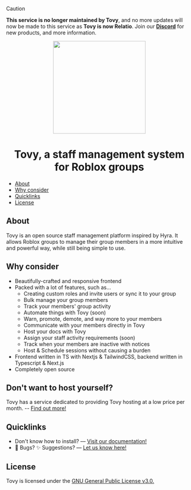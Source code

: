> [!CAUTION]
> **This service is no longer maintained by Tovy**, and no more updates will now be made to this service as **Tovy is now Relatio**. Join our [**Discord**](https://relatio.cc/discord) for new products, and more information.
<div>
  <div align="center">
    <img height="250px" src=".github/logo.png"></img>
    <h1>Tovy, a staff management system for Roblox groups</h1>
  </div>
  <ul>
    <li><a href="#about">About</a></li>
    <li><a href="#why-consider">Why consider</a></li>
    <li><a href="#quicklinks">Quicklinks</a></li>
    <li><a href="#license">License</a></li>
  </ul>
  <h2>About</h2>
  <p>
    Tovy is an open source staff management platform inspired by Hyra. It allows Roblox groups to manage their group members in a more intuitive and powerful way, while still being simple to use.
  </p>
  <h2>Why consider</h2>
  <ul>
    <li>
      Beautifully-crafted and responsive frontend
    </li>
    <li>
      Packed with a lot of features, such as...
      <ul>
        <li>
          Creating custom roles and invite users or sync it to your group
        </li>
        <li>
          Bulk manage your group members
        </li>
        <li>
          Track your members' group activity
        </li>
        <li>
          Automate things with Tovy (soon)
        </li>
        <li>
          Warn, promote, demote, and way more to your members
        </li>
        <li>
          Communicate with your members directly in Tovy
        </li>
		<li>
          Host your docs with Tovy
        </li>
		<li>
          Assign your staff activity requirements (soon)
        </li>
		<li>
          Track when your members are inactive with notices
        </li>
        <li>
          Host & Schedule sessions without causing a burden
        </li>
      </ul>
    </li>
    <li>
      Frontend written in TS with Nextjs & TailwindCSS, backend written in Typescript & Next.js
    </li>
    <li>
      Completely open source
    </li>
  </ul>
  <h2>Don't want to host yourself?</h2>
    <p>
    Tovy has a service dedicated to providing Tovy hosting at a low price per month. -- <a href="https://tovyblox.xyz/">Find out more!</a>
  </p>
  <h2>Quicklinks</h2>
  <ul>
    <li>
      Don't know how to install? –– <a href="https://docs.tovyblox.xyz/">Visit our documentation!</a>
    </li>
    <li>
      🐛 Bugs? ✨ Suggestions? –– <a href="https://feedback.tovyblox.xyz/">Let us know here!</a>
    </li>
  </ul>
  <h2>License</h2>
  Tovy is licensed under the <a href="./LICENSE">GNU General Public License v3.0.</a>
</div>
